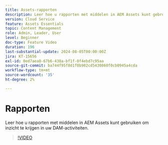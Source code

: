 ```yaml
---
title: Assets-rapporten
description: Leer hoe u rapporten met middelen in AEM Assets kunt gebruiken om inzicht te krijgen in uw DAM-activiteiten.
version: Cloud Service
feature: Assets Essentials
topic: Content Management
role: Admin, Leader, User
level: Beginner
doc-type: Feature Video
duration: 196
last-substantial-update: 2024-08-05T00:00:00Z
jira: KT-15656
exl-id: 0ed7aea8-67b6-438a-bf1f-0f4ebd7c95aa
source-git-commit: ba744f95f8d1f0b982cd5430860f0cb0945a4cda
workflow-type: tm+mt
source-wordcount: '35'
ht-degree: 2%

---
```


# Rapporten

Leer hoe u rapporten met middelen in AEM Assets kunt gebruiken om inzicht te krijgen in uw DAM-activiteiten.

>[!VIDEO](https://video.tv.adobe.com/v/3432496/?learn=on)
